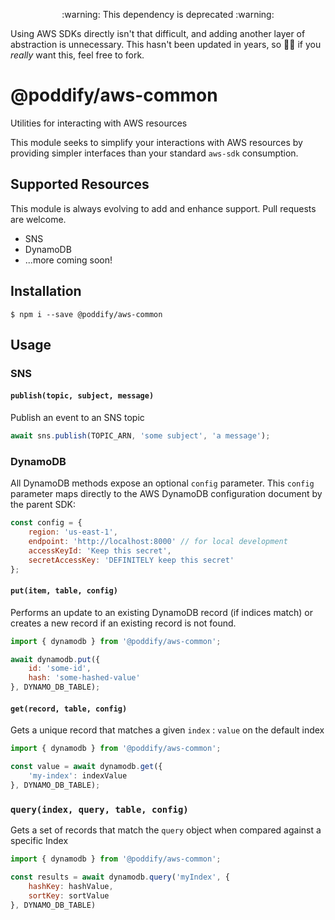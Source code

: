 <p align="center">
:warning: This dependency is deprecated :warning:
</p>

Using AWS SDKs directly isn't that difficult, and adding another layer of abstraction is unnecessary. This hasn't been updated in years, so 🤷‍♀️ if you _really_ want this, feel free to fork. 

# @poddify/aws-common

Utilities for interacting with AWS resources

This module seeks to simplify your interactions with AWS resources by providing simpler interfaces than your standard `aws-sdk` consumption.

## Supported Resources

This module is always evolving to add and enhance support. Pull requests are welcome.

* SNS
* DynamoDB
* ...more coming soon!

## Installation

```
$ npm i --save @poddify/aws-common
```

## Usage

### SNS

#### `publish(topic, subject, message)`

Publish an event to an SNS topic

```js
await sns.publish(TOPIC_ARN, 'some subject', 'a message');
```

### DynamoDB

All DynamoDB methods expose an optional `config` parameter. This `config` parameter maps directly to the AWS DynamoDB configuration document by the parent SDK:

```js
const config = {
    region: 'us-east-1',
    endpoint: 'http://localhost:8000' // for local development
    accessKeyId: 'Keep this secret',
    secretAccessKey: 'DEFINITELY keep this secret'
};
```

#### `put(item, table, config)`

Performs an update to an existing DynamoDB record (if indices match) or creates a new record if an existing record is not found.

```js
import { dynamodb } from '@poddify/aws-common';

await dynamodb.put({
    id: 'some-id',
    hash: 'some-hashed-value'
}, DYNAMO_DB_TABLE);
```

#### `get(record, table, config)`

Gets a unique record that matches a given `index` : `value` on the default index

```js
import { dynamodb } from '@poddify/aws-common';

const value = await dynamodb.get({
    'my-index': indexValue
}, DYNAMO_DB_TABLE);
```

### `query(index, query, table, config)`

Gets a set of records that match the `query` object when compared against a specific Index

```js
import { dynamodb } from '@poddify/aws-common';

const results = await dynamodb.query('myIndex', {
    hashKey: hashValue,
    sortKey: sortValue
}, DYNAMO_DB_TABLE)
```
